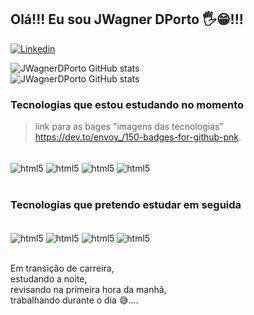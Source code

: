 ## Olá!!! Eu sou JWagner DPorto 🖐️😁!!! 

[![Linkedin](https://img.shields.io/badge/LinkedIn-0077B5?style=for-the-badge&logo=linkedin&logoColor=white)](https://www.linkedin.com/in/wagner-dporto-816144258)

![JWagnerDPorto GitHub stats](https://github-readme-stats.vercel.app/api?username=JWagnerDPorto&show_icons=true&theme=tokyonight)<br/>
![JWagnerDPorto GitHub stats](https://github-readme-stats.vercel.app/api/top-langs/?username=JWagnerDPorto&theme=tokyonight)<br/>

### Tecnologias que estou estudando no momento

>link para as bages "imagens das tecnologias" https://dev.to/envoy_/150-badges-for-github-pnk.

<div style="display: inline_block"><br/>
  <img align="center" alt="html5" src="https://img.shields.io/badge/GIT-E44C30?style=for-the-badge&logo=git&logoColor=white" />
  <img align="center" alt="html5" src="https://img.shields.io/badge/HTML5-E34F26?style=for-the-badge&logo=html5&logoColor=white" />
  <img align="center" alt="html5" src="https://img.shields.io/badge/CSS3-1572B6?style=for-the-badge&logo=css3&logoColor=white" />
  <img align="center" alt="html5" src="https://img.shields.io/badge/Bootstrap-563D7C?style=for-the-badge&logo=bootstrap&logoColor=white" />
</div><br/>

### Tecnologias que pretendo estudar em seguida

<div style="display: inline_block"><br/>
  <img align="center" alt="html5" src="https://img.shields.io/badge/PHP-777BB4?style=for-the-badge&logo=php&logoColor=white" />
  <img align="center" alt="html5" src="https://img.shields.io/badge/Laravel-FF2D20?style=for-the-badge&logo=laravel&logoColor=white" />
  <img align="center" alt="html5" src="https://img.shields.io/badge/MySQL-00000F?style=for-the-badge&logo=mysql&logoColor=white" />
  <img align="center" alt="html5" src="https://img.shields.io/badge/JavaScript-F7DF1E?style=for-the-badge&logo=javascript&logoColor=black"/>
  
</div><br/>

Em transição de carreira,<br/>
estudando a noite,<br/>
revisando na primeira hora da manhã,<br/>
trabalhando durante o dia 😅....<br/>
